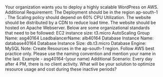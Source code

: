 Your organization wants you to deploy a highly scalable WordPress on AWS.
Additional Requirement:
The Deployment should be in the region  ap-south-1 .
The Scaling policy should depend on 60% CPU Utilization.
The website should be distributed by a CDN to reduce load time.
The website should be hosted on Apache Webserver.
Below are some organizational standards that need to be followed:
EC2 instance size: t3.micro
AutoScaling Group Name: asg40164
LoadbalancerName: alb40164
Database Instance Name: database40164
Database Instance Size: db.t3.micro
Database Engine: MySQL
Note: Create Resources in the ap-south-1 region. Follow AWS best practice only.
Please use the naming convention and mention your name in the last.
Example - asg40164-(your name)
Additional Scenario:
Every day after 4 PM, there is no client activity. What will be your solution to optimize resource usage and cost during these inactive periods?
 
